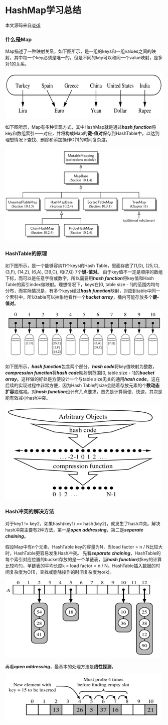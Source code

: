 # HashMap学习总结
本文源码来自[jdk8](http://hg.openjdk.java.net/jdk8/jdk8/jdk/file/tip/src/share/classes/java/util/HashMap.java)

### 什么是Map
Map描述了一种映射关系，如下图所示，是一组的keys和一组values之间的映射，其中每一个key必须是唯一的，但是不同的key可以和同一个value映射，是多对1的关系。

<img src="https://github.com/lwdhw1987/algorithm009-class01/blob/master/Week_02/map.png?raw=true" width = "600" height = "150">

如下图所示，Map有多种实现方式，其中HashMap就是通过***hash function***将key和数组索引一一对应，并将构成Map的**键-值对**保存到HashTable中，以达到理想情况下查找、删除和添加操作O(1)的时间复杂度。

<img src="https://github.com/lwdhw1987/algorithm009-class01/blob/master/Week_02/map_types.png?raw=true" width = "500" height = "300">

### HashTable的原理
如下图所示，是一个能够容纳11个keys的Hash Table，里面存放了(1,D), (25,C), (3,F), (14,Z), (6,A), (39,C), 和(7,Q) 7个**键-值对**。
由于key值不一定是顺序的数组下标，而可以是任意字符或数字，所以需要用***hash function***将key值和Hash Table的索引index做映射。理想情况下，keys在[0, table size - 1]的范围内均匀分布，而实际情况是，有多个keys经过***hash function***映射，对应到table中同一个索引中，所以table可以抽象地看作一个***bucket array***，桶内可能存放多个**键-值对**。

<img src="https://github.com/lwdhw1987/algorithm009-class01/blob/master/Week_02/hash_table.png?raw=true" width = "500" height = "150">

如下图所示，***hash function***包含两个部分，***hash code***将key值映射为整数，***compression function***将***hash code***映射到范围[0, table size - 1]的***bucket array***。这样做的好处是方便设计一个与table size无关的通用***hash code***，这在后续的实现过程中非常方便，因为Hash Table的size会随着存放元素的个**数动态扩容**或缩减。对***hash function***设计有几点要求，首先是计算简便、快速，其次是能有效减小hash冲突。

<img src="https://github.com/lwdhw1987/algorithm009-class01/blob/master/Week_02/hash_function.png?raw=true" width = "500" height = "300">

### Hash冲突的解决方法
对于key1 != key2，如果hash(key1) == hash(key2)，就发生了hash冲突。解决hash冲突主要有2种方法，第一是***open addressing***，第二是***separate chaining***。

假设Map中有n个元素，HashTable key的容量为N，当load factor = n / N比较大时，HashTable更容易发生Hash冲突。
先看***separate chaining***，HashTable的每个索引对应位置的bucket存放的是一个单链表，当***hash function***对key的计算比较均匀，单链表的平均长度k = load factor = n / N。HashTable插入数据的时间复杂度为O(1)，查找或删除操作的时间复杂度为o(k)。

<img src="https://github.com/lwdhw1987/algorithm009-class01/blob/master/Week_02/separate_chaining.png?raw=true" width = "500" height = "250">

再看***open addressing***，最基本的处理方法是**线性探测**，

<img src="https://github.com/lwdhw1987/algorithm009-class01/blob/master/Week_02/linear_probing.png?raw=true" width = "500" height = "150">




